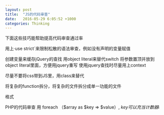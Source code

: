 ```yaml
---
layout: post
title:  "JS的代码审查"
date:   2016-05-29 6:05:52 +1000
categories: Thinking
---
```

下面这些技巧能帮助提高代码审查通过率

用上·use strict`来限制松散的语法审查，例如没有声明的变量赋值

创建变量来缓存jQuery的查找
用object literal来替代switch
将参数置顶并放到object literal里面，方便用jquery重写
使用jquery查找时尽量用上context

尽量不要将css带到JS里，用class来替代

将复杂的function拆分，将复杂的文件拆分成单一功能的文件

格式

PHP的代码审查
用 foreach （$array as $key => $value）, $key可以充当计数器$i

